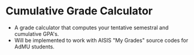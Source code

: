 # Cumulative Grade Calculator
* A grade calculator that computes your tentative semestral and cumulative GPA's.
* Will be implemented to work with AISIS "My Grades" source codes for AdMU students.